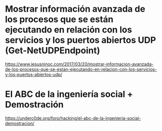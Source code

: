# Mostrar información avanzada de los procesos que se están ejecutando en relación con los servicios y los puertos abiertos UDP (Get-NetUDPEndpoint)
https://www.jesusninoc.com/2017/03/20/mostrar-informacion-avanzada-de-los-procesos-que-se-estan-ejecutando-en-relacion-con-los-servicios-y-los-puertos-abiertos-udp/

# El ABC de la ingeniería social + Demostración
https://underc0de.org/foro/hacking/el-abc-de-la-ingenieria-social-demostracion/
